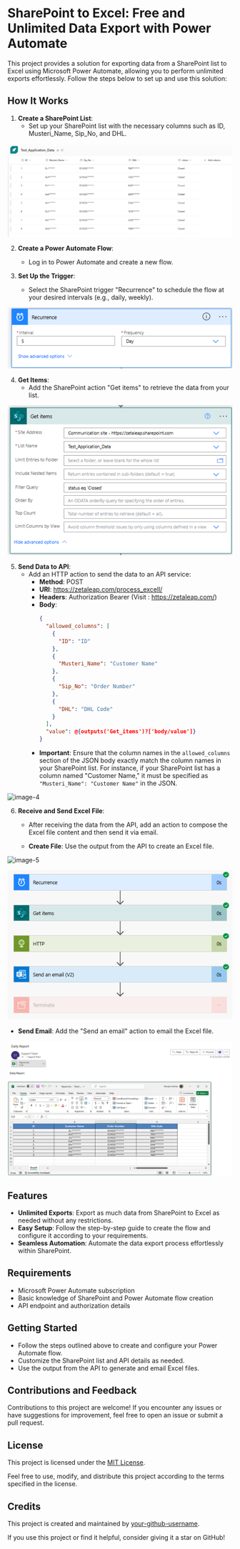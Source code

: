 # SharePoint to Excel: Free and Unlimited Data Export with Power Automate

This project provides a solution for exporting data from a SharePoint list to Excel using Microsoft Power Automate, allowing you to perform unlimited exports effortlessly. Follow the steps below to set up and use this solution:

## How It Works

1. **Create a SharePoint List**:
   - Set up your SharePoint list with the necessary columns such as ID, Musteri_Name, Sip_No, and DHL.
     
![image-1](https://github.com/korhanh/Power-Automate-Excel-Export/blob/main/1.PNG)

2. **Create a Power Automate Flow**:
   - Log in to Power Automate and create a new flow.

3. **Set Up the Trigger**:
   - Select the SharePoint trigger "Recurrence" to schedule the flow at your desired intervals (e.g., daily, weekly).

![image-2](https://github.com/korhanh/Power-Automate-Excel-Export/blob/main/2.PNG)

4. **Get Items**:
   - Add the SharePoint action "Get items" to retrieve the data from your list.

![image-3](https://github.com/korhanh/Power-Automate-Excel-Export/blob/main/3.PNG)


5. **Send Data to API**:
   - Add an HTTP action to send the data to an API service:
     - **Method**: POST
     - **URI**: https://zetaleap.com/process_excell/
     - **Headers**: Authorization Bearer (Visit : https://zetaleap.com/)
     - **Body**:
       ```json
       {
         "allowed_columns": [
           {
             "ID": "ID"
           },
           {
             "Musteri_Name": "Customer Name"
           },
           {
             "Sip_No": "Order Number"
           },
           {
             "DHL": "DHL Code"
           }
         ],
         "value": @{outputs('Get_items')?['body/value']}
       }
       ```
     - **Important**: Ensure that the column names in the `allowed_columns` section of the JSON body exactly match the column names in your SharePoint list. For instance, if your SharePoint list has a column named "Customer Name," it must be specified as `"Musteri_Name": "Customer Name"` in the JSON.

![image-4](https://github.com/korhanh/Power-Automate-Excel-Export/blob/main/4123123.PNG)


6. **Receive and Send Excel File**:
   - After receiving the data from the API, add an action to compose the Excel file content and then send it via email.

   - **Create File**: Use the output from the API to create an Excel file.

![image-5](https://github.com/korhanh/Power-Automate-Excel-Export/blob/main/5123123.png)

![image-6](https://github.com/korhanh/Power-Automate-Excel-Export/blob/main/6.PNG)

   - **Send Email**: Add the "Send an email" action to email the Excel file.

![image-6](https://github.com/korhanh/Power-Automate-Excel-Export/blob/main/7.PNG)

## Features

- **Unlimited Exports**: Export as much data from SharePoint to Excel as needed without any restrictions.
- **Easy Setup**: Follow the step-by-step guide to create the flow and configure it according to your requirements.
- **Seamless Automation**: Automate the data export process effortlessly within SharePoint.

## Requirements

- Microsoft Power Automate subscription
- Basic knowledge of SharePoint and Power Automate flow creation
- API endpoint and authorization details

## Getting Started

- Follow the steps outlined above to create and configure your Power Automate flow.
- Customize the SharePoint list and API details as needed.
- Use the output from the API to generate and email Excel files.

## Contributions and Feedback

Contributions to this project are welcome! If you encounter any issues or have suggestions for improvement, feel free to open an issue or submit a pull request.

## License

This project is licensed under the [MIT License](https://github.com/korhanh/Power-Automate-Excel-Export/blob/main/LICENSE).

Feel free to use, modify, and distribute this project according to the terms specified in the license.

## Credits

This project is created and maintained by [your-github-username](https://github.com/your-github-username).

If you use this project or find it helpful, consider giving it a star on GitHub!
